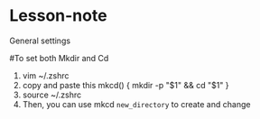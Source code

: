# Lesson-note
General settings

#To set both Mkdir and Cd
1. vim ~/.zshrc
2. copy and paste this 
  mkcd() {
    mkdir -p "$1" && cd "$1"
  }
3. source ~/.zshrc
4. Then, you can use mkcd `new_directory` to create and change 
